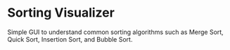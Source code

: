 # Sorting Visualizer

Simple GUI to understand common sorting algorithms such as Merge Sort, Quick Sort, Insertion Sort, and Bubble Sort.

